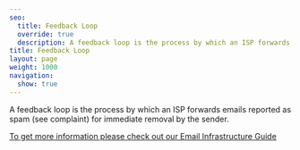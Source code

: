 ```yaml
---
seo:
  title: Feedback Loop
  override: true
  description: A feedback loop is the process by which an ISP forwards emails reported as spamfor immediate removal by the sender.
title: Feedback Loop
layout: page
weight: 1000
navigation:
  show: true
---
```


A feedback loop is the process by which an ISP forwards emails reported as spam (see complaint) for immediate removal by the sender.

[To get more information please check out our Email Infrastructure Guide](http://resources.sendgrid.com/email-infrastructure-guide/?mc=SendGrid%20Documentation)
